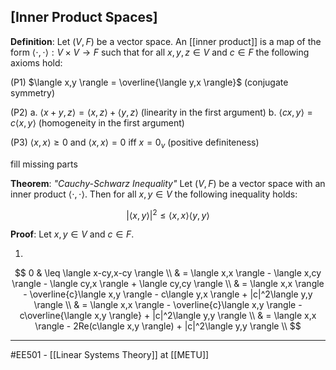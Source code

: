 ## [Inner Product Spaces] ##

**Definition**: Let $(V,F)$ be a vector space. An [[inner product]] is a map of the form $\langle\cdot,\cdot\rangle : V \times V \rightarrow F$ such that for all $x,y,z \in V$ and $c \in F$ the following axioms hold:

(P1) $\langle x,y \rangle = \overline{\langle y,x \rangle}$ (conjugate symmetry)

(P2) a. $\langle x+y,z \rangle = \langle x,z \rangle + \langle y,z \rangle$ (linearity in the first argument) 
      b. $\langle cx,y \rangle = c\langle x,y \rangle$ (homogeneity in the first argument)
 
(P3) $\langle x,x \rangle \geq 0$ and $\langle x,x\rangle = 0$ iff $x=0_v$ (positive definiteness)

















fill missing parts

**Theorem**: $\textit{"Cauchy-Schwarz Inequality"}$ Let $(V,F)$ be a vector space with an inner product $\langle\cdot,\cdot\rangle$. Then for all $x,y \in V$ the following inequality holds:

$$|\langle x,y \rangle|^2 \leq \langle x,x \rangle \langle y,y \rangle$$

**Proof**: Let $x,y \in V$ and $c \in F$.

1. 
$$ 0 & \leq \langle x-cy,x-cy \rangle \\
& = \langle x,x \rangle - \langle x,cy \rangle - \langle cy,x \rangle + \langle cy,cy \rangle \\
& = \langle x,x \rangle - \overline{c}\langle x,y \rangle - c\langle y,x \rangle + |c|^2\langle y,y \rangle \\
& = \langle x,x \rangle - \overline{c}\langle x,y \rangle - c\overline{\langle x,y \rangle} + |c|^2\langle y,y \rangle \\
& = \langle x,x \rangle - 2Re(c\langle x,y \rangle) + |c|^2\langle y,y \rangle \\
$$








-----
#EE501 - [[Linear Systems Theory]] at [[METU]]